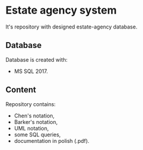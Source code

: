 # Estate agency system

It's repository with designed estate-agency database.

## Database

Database is created with:
- MS SQL 2017.

## Content

Repository contains:
- Chen's notation,
- Barker's notation,
- UML notation,
- some SQL queries,
- documentation in polish (.pdf).
